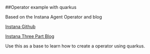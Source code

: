 ##Operator example with quarkus

Based on the Instana Agent Operator and blog

[Instana Github](https://github.com/instana/instana-agent-operator/tree/master/src/main/java/com/instana/operator/env)

[Instana Three Part Blog](https://github.com/instana/instana-agent-operator/tree/master/src/main/java/com/instana/operator/env)


Use this as a base to learn how to create a operator using quarkus.



